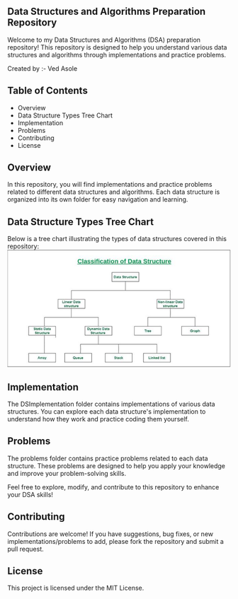 ## Data Structures and Algorithms Preparation Repository
Welcome to my Data Structures and Algorithms (DSA) preparation repository! This repository is designed to help you understand various data structures and algorithms through implementations and practice problems.

Created by :-
Ved Asole

## Table of Contents
- Overview
- Data Structure Types Tree Chart
- Implementation
- Problems
- Contributing
- License

## Overview
In this repository, you will find implementations and practice problems related to different data structures and algorithms. Each data structure is organized into its own folder for easy navigation and learning.

## Data Structure Types Tree Chart
Below is a tree chart illustrating the types of data structures covered in this repository:
![datastructure.png](datastructure.png)

## Implementation
The DSImplementation folder contains implementations of various data structures. You can explore each data structure's implementation to understand how they work and practice coding them yourself.

## Problems
The problems folder contains practice problems related to each data structure. These problems are designed to help you apply your knowledge and improve your problem-solving skills.

Feel free to explore, modify, and contribute to this repository to enhance your DSA skills!

## Contributing
Contributions are welcome! If you have suggestions, bug fixes, or new implementations/problems to add, please fork the repository and submit a pull request.

## License
This project is licensed under the MIT License.


